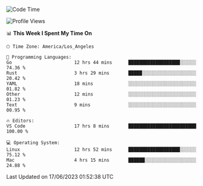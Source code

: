 <!--START_SECTION:waka-->
![Code Time](http://img.shields.io/badge/Code%20Time-436%20hrs%203%20mins-blue)

![Profile Views](http://img.shields.io/badge/Profile%20Views-0-blue)

📊 **This Week I Spent My Time On** 

```text
🕑︎ Time Zone: America/Los_Angeles

💬 Programming Languages: 
Go                       12 hrs 44 mins      ███████████████████░░░░░░   74.36 % 
Rust                     3 hrs 29 mins       █████░░░░░░░░░░░░░░░░░░░░   20.42 % 
YAML                     18 mins             ░░░░░░░░░░░░░░░░░░░░░░░░░   01.82 % 
Other                    12 mins             ░░░░░░░░░░░░░░░░░░░░░░░░░   01.23 % 
Text                     9 mins              ░░░░░░░░░░░░░░░░░░░░░░░░░   00.95 % 

🔥 Editors: 
VS Code                  17 hrs 8 mins       █████████████████████████   100.00 % 

💻 Operating System: 
Linux                    12 hrs 52 mins      ███████████████████░░░░░░   75.12 % 
Mac                      4 hrs 15 mins       ██████░░░░░░░░░░░░░░░░░░░   24.88 % 
```


 Last Updated on 17/06/2023 01:52:38 UTC
<!--END_SECTION:waka-->
